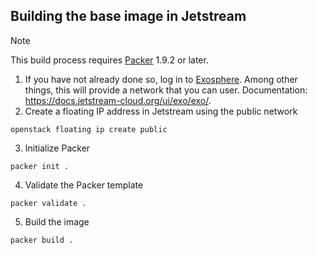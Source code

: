 ## Building the base image in Jetstream

> [!NOTE]
> This build process requires [Packer](https://www.packer.io/) 1.9.2 or later.

1. If you have not already done so, log in to [Exosphere](https://jetstream2.exosphere.app/exosphere/). Among other things, this will provide a network that you can user. Documentation: https://docs.jetstream-cloud.org/ui/exo/exo/.
2. Create a floating IP address in Jetstream using the public network
```shell
openstack floating ip create public
```
3. Initialize Packer
```shell
packer init .
```
4. Validate the Packer template
```shell
packer validate .
```
5. Build the image
```shell
packer build .
```